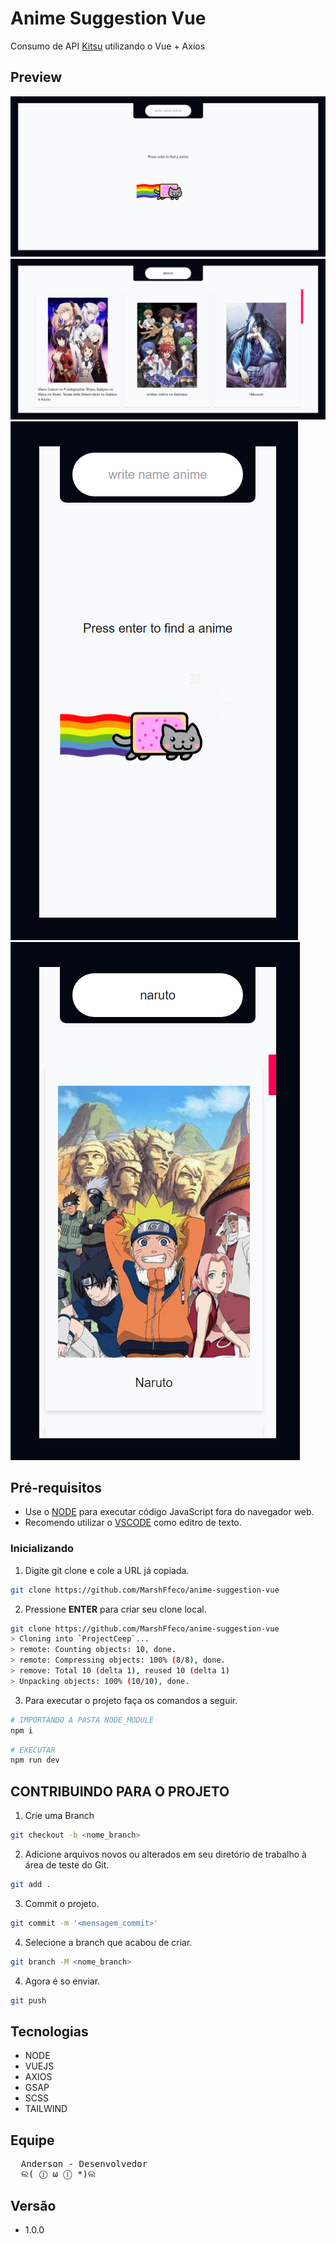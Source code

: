 # Anime Suggestion Vue

Consumo de API [Kitsu](https://kitsu.docs.apiary.io) utilizando o Vue + Axios

## Preview


![alt text](./github/pc_1.png)
![alt text](./github/pc_2.png)
![alt text](./github/pc_3.png)
![alt text](./github/pc_4.png)



## Pré-requisitos

- Use o [NODE](https://nodejs.org/en/download/) para executar código JavaScript fora do navegador web.  
- Recomendo utilizar o [VSCODE](https://code.visualstudio.com) como editro de texto.



### Inicializando

1. Digite git clone e cole a URL já copiada.

```bash
git clone https://github.com/MarshFfeco/anime-suggestion-vue
```

2. Pressione **ENTER** para criar seu clone local.

```bash
git clone https://github.com/MarshFfeco/anime-suggestion-vue
> Cloning into `ProjectCeep`...
> remote: Counting objects: 10, done.
> remote: Compressing objects: 100% (8/8), done.
> remove: Total 10 (delta 1), reused 10 (delta 1)
> Unpacking objects: 100% (10/10), done.
```

3. Para executar o projeto faça os comandos a seguir.

```bash
# IMPORTANDO A PASTA NODE_MODULE
npm i
```

```bash
# EXECUTAR
npm run dev
```

## CONTRIBUINDO PARA O PROJETO

1. Crie uma Branch

```bash
git checkout -b <nome_branch>
```

2. Adicione arquivos novos ou alterados em seu diretório de trabalho à área de teste do Git.

```bash
git add .
```

3. Commit o projeto.

```bash
git commit -m '<mensagem_commit>'
```

4. Selecione a branch que acabou de criar.

```bash
git branch -M <nome_branch>
```

4. Agora é so enviar.
```bash
git push 
```

## Tecnologias
- NODE
- VUEJS
- AXIOS
- GSAP
- SCSS
- TAILWIND

## Equipe
<pre>
  Anderson - Desenvolvedor
  ଲ( ⓛ ω ⓛ *)ଲ
</pre>

## Versão
- 1.0.0